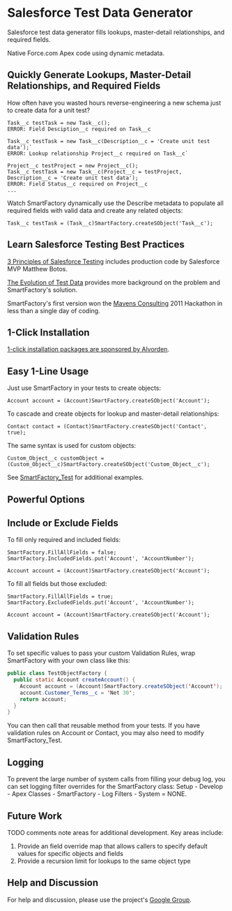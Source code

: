 Salesforce Test Data Generator
==============================

Salesforce test data generator fills lookups, master-detail relationships, and required fields. 

Native Force.com Apex code using dynamic metadata.

Quickly Generate Lookups, Master-Detail Relationships, and Required Fields
--------------------------------------------------------------------------

How often have you wasted hours reverse-engineering a new schema just to create data for a unit test?

    Task__c testTask = new Task__c();
    ERROR: Field Desciption__c required on Task__c

    Task__c testTask = new Task__c(Description__c = 'Create unit test data');`
    ERROR: Lookup relationship Project__c required on Task__c`

    Project__c testProject = new Project__c();
    Task__c testTask = new Task__c(Project__c = testProject, Description__c = 'Create unit test data');
    ERROR: Field Status__c required on Project__c
    ...

Watch SmartFactory dynamically use the Describe metadata to populate all required fields with valid data and create any related objects: 

    Task__c testTask = (Task__c)SmartFactory.createSObject('Task__c');

Learn Salesforce Testing Best Practices
---------------------------------------

[3 Principles of Salesforce Testing](http://alvorden.com/salesforce-testing-best-practices?utm_source=github&utm_medium=social&utm_term=&utm_content=salesforce-testing-best-practices&utm_campaign=smartfactory) includes production code by Salesforce MVP Matthew Botos.

[The Evolution of Test Data](http://mavens.force.com/conversation/the-evolution-of-test-data) provides more background on the problem and SmartFactory's solution.

SmartFactory's first version won the [Mavens Consulting](http://mavens.force.com/) 2011 Hackathon in less than a single day of coding. 

1-Click Installation
------------

[1-click installation packages are sponsored by Alvorden](http://alvorden.com/install-smartfactory?utm_source=github&utm_medium=smartfactory).

Easy 1-Line Usage
-----  

Just use SmartFactory in your tests to create objects:

`Account account = (Account)SmartFactory.createSObject('Account');` 

To cascade and create objects for lookup and master-detail relationships:

`Contact contact = (Contact)SmartFactory.createSObject('Contact', true);`

The same syntax is used for custom objects:

`Custom_Object__c customObject = (Custom_Object__c)SmartFactory.createSObject('Custom_Object__c');`   

See [SmartFactory_Test](https://github.com/mbotos/SmartFactory-for-Force.com/blob/master/src/classes/SmartFactory_Test.cls) for additional examples.

Powerful Options
----------------

Include or Exclude Fields
-------------------------

To fill only required and included fields:

    SmartFactory.FillAllFields = false;
    SmartFactory.IncludedFields.put('Account', 'AccountNumber');
    
    Account account = (Account)SmartFactory.createSObject('Account');
    
To fill all fields but those excluded:

    SmartFactory.FillAllFields = true;
    SmartFactory.ExcludedFields.put('Account', 'AccountNumber');
    
    Account account = (Account)SmartFactory.createSObject('Account');


Validation Rules
----------------

To set specific values to pass your custom Validation Rules, wrap SmartFactory with your own class like this:
```java
public class TestObjectFactory {
  public static Account createAccount() {
    Account account = (Account)SmartFactory.createSObject('Account');
    account.Customer_Terms__c = 'Net 30';
    return account;
  }
}
```
You can then call that reusable method from your tests. If you have validation rules on Account or Contact, you may also need to modify SmartFactory_Test.

Logging
-------

To prevent the large number of system calls from filling your debug log, you can set logging filter overrides for the SmartFactory class: Setup - Develop - Apex Classes - SmartFactory - Log Filters - System = NONE.

Future Work
----------- 

TODO comments note areas for additional development. Key areas include:

1. Provide an field override map that allows callers to specify default values for specific objects and fields    
2. Provide a recursion limit for lookups to the same object type   

Help and Discussion
-------------------

For help and discussion, please use the project's [Google Group](http://groups.google.com/group/smartfactory-for-forcecom).         

